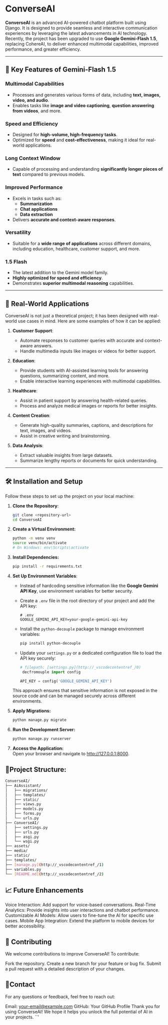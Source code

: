 # ConverseAI

**ConverseAI** is an advanced AI-powered chatbot platform built using Django. It is designed to provide seamless and interactive communication experiences by leveraging the latest advancements in AI technology. Recently, the project has been upgraded to use **Google Gemini-Flash 1.5**, replacing CohereAI, to deliver enhanced multimodal capabilities, improved performance, and greater efficiency.

---

## 🌟 Key Features of Gemini-Flash 1.5

### Multimodal Capabilities

- Processes and generates various forms of data, including **text, images, video, and audio**.
- Enables tasks like **image and video captioning**, **question answering from videos**, and more.

### Speed and Efficiency

- Designed for **high-volume, high-frequency tasks**.
- Optimized for **speed** and **cost-effectiveness**, making it ideal for real-world applications.

### Long Context Window

- Capable of processing and understanding **significantly longer pieces of text** compared to previous models.

### Improved Performance

- Excels in tasks such as:
  - **Summarization**
  - **Chat applications**
  - **Data extraction**
- Delivers **accurate and context-aware responses**.

### Versatility

- Suitable for a **wide range of applications** across different domains, including education, healthcare, customer support, and more.

### 1.5 Flash

- The latest addition to the Gemini model family.
- **Highly optimized for speed and efficiency**.
- Demonstrates **superior multimodal reasoning** capabilities.

---

## 🚀 Real-World Applications

ConverseAI is not just a theoretical project; it has been designed with real-world use cases in mind. Here are some examples of how it can be applied:

1. **Customer Support**:

   - Automate responses to customer queries with accurate and context-aware answers.
   - Handle multimedia inputs like images or videos for better support.

2. **Education**:

   - Provide students with AI-assisted learning tools for answering questions, summarizing content, and more.
   - Enable interactive learning experiences with multimodal capabilities.

3. **Healthcare**:

   - Assist in patient support by answering health-related queries.
   - Process and analyze medical images or reports for better insights.

4. **Content Creation**:

   - Generate high-quality summaries, captions, and descriptions for text, images, and videos.
   - Assist in creative writing and brainstorming.

5. **Data Analysis**:
   - Extract valuable insights from large datasets.
   - Summarize lengthy reports or documents for quick understanding.

---

## 🛠️ Installation and Setup

Follow these steps to set up the project on your local machine:

1. **Clone the Repository**:

   ```bash
   git clone <repository-url>
   cd ConverseAI
   ```

2. **Create a Virtual Environment:**

   ```bash
   python -m venv venv
   source venv/bin/activate 
   # On Windows: env\Scripts\activate
   ```

3. **Install Dependencies:**

   ```bash
   pip install -r requirements.txt
   ```

4. **Set Up Environment Variables**:
   - Instead of hardcoding sensitive information like the **Google Gemini API Key**, use environment variables for better security.
   - Create a `.env` file in the root directory of your project and add the API key:
     ```
     # .env
     GOOGLE_GEMINI_API_KEY=your-google-gemini-api-key
     ```

   - Install the `python-decouple` package to manage environment variables:
     ```bash
     pip install python-decouple
     ```

   - Update your `settings.py` or a dedicated configuration file to load the API key securely:
     ```python
     # filepath: [settings.py](http://_vscodecontentref_/0)
      decfromouple import config

     API_KEY = config('GOOGLE_GEMINI_API_KEY')
     ```

   This approach ensures that sensitive information is not exposed in the source code and can be managed securely across different environments.

5. **Apply Migrations:**
   ```bash
   python manage.py migrate
   ```
6. **Run the Development Server:**
   ```bash
   python manage.py runserver
   ```
7. **Access the Application:**<br>
   Open your browser and navigate to http://127.0.0.1:8000.


## 🧩Project Structure:
```bash 
ConverseAI/
├── AiAssistant/
│   ├── migrations/
│   ├── templates/
│   ├── static/
│   ├── views.py
│   ├── models.py
│   ├── forms.py
│   └── urls.py
├── ConverseAI/
│   ├── settings.py
│   ├── urls.py
│   ├── asgi.py
│   └── wsgi.py
├── assets/
├── media/
├── static/
├── templates/
├── [manage.py](http://_vscodecontentref_/1)
├── variables.py
└── [README.md](http://_vscodecontentref_/2)
```
## 📈 Future Enhancements
Voice Interaction: Add support for voice-based conversations.
Real-Time Analytics: Provide insights into user interactions and chatbot performance.
Customizable AI Models: Allow users to fine-tune the AI for specific use cases.
Mobile App Integration: Extend the platform to mobile devices for better accessibility.

## 🤝 Contributing
We welcome contributions to improve ConverseAI! To contribute:

Fork the repository.
Create a new branch for your feature or bug fix.
Submit a pull request with a detailed description of your changes.

## 📧Contact
For any questions or feedback, feel free to reach out:

Email: your-email@example.com
GitHub: Your GitHub Profile
Thank you for using ConverseAI! We hope it helps you unlock the full potential of AI in your projects. ``'
